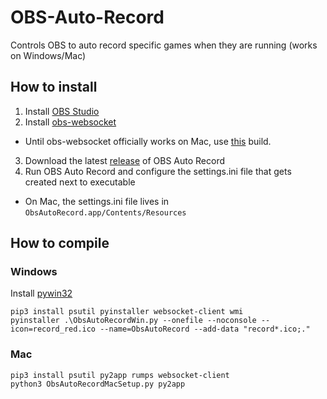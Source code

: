 # OBS-Auto-Record
Controls OBS to auto record specific games when they are running (works on Windows/Mac)

## How to install
1. Install [OBS Studio](https://obsproject.com/download)
2. Install [obs-websocket](https://github.com/Palakis/obs-websocket/releases)
  - Until obs-websocket officially works on Mac, use [this](https://obs-websocket-osx-builds.s3-eu-central-1.amazonaws.com/obs-websocket-latest-master.pkg) build.
3. Download the latest [release](https://github.com/DungFu/OBS-Auto-Record/releases) of OBS Auto Record
4. Run OBS Auto Record and configure the settings.ini file that gets created next to executable
  - On Mac, the settings.ini file lives in `ObsAutoRecord.app/Contents/Resources`

## How to compile
### Windows
Install [pywin32](https://github.com/mhammond/pywin32)
```
pip3 install psutil pyinstaller websocket-client wmi
pyinstaller .\ObsAutoRecordWin.py --onefile --noconsole --icon=record_red.ico --name=ObsAutoRecord --add-data "record*.ico;."
```
### Mac
```
pip3 install psutil py2app rumps websocket-client
python3 ObsAutoRecordMacSetup.py py2app
```
